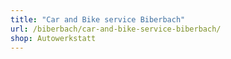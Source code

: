 ```yaml
---
title: "Car and Bike service Biberbach"
url: /biberbach/car-and-bike-service-biberbach/
shop: Autowerkstatt
---
```

